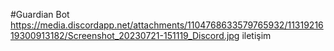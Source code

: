 #Guardian Bot 
https://media.discordapp.net/attachments/1104768633579765932/1131921619300913182/Screenshot_20230721-151119_Discord.jpg
iletişim
